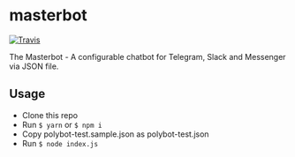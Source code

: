 # masterbot

[![Travis](https://img.shields.io/travis/rust-lang/rust.svg?style=flat-square)](https://travis-ci.org/polybot-io/masterbot-node)

The Masterbot - A configurable chatbot for Telegram, Slack and Messenger via JSON file.

## Usage

- Clone this repo
- Run `$ yarn` or `$ npm i`
- Copy polybot-test.sample.json as polybot-test.json
- Run `$ node index.js`
